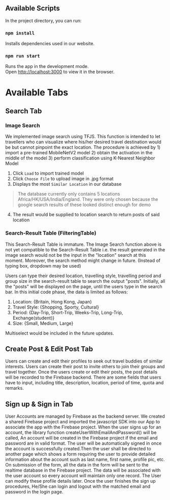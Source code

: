 
## Available Scripts

In the project directory, you can run:

### `npm install`

Installs dependencies used in our website.

### `npm run start`

Runs the app in the development mode.\
Open [http://localhost:3000](http://localhost:3000) to view it in the browser.

# Available Tabs

## Search Tab

### Image Search
We implemented image search using TFJS. This function is intended to let travellers who can visualize where his/her desired travel destination would be but cannot pinpoint the exact location. The procedure is achieved by 1) import a pre-trained MobileNetV2 model 2) obtain the activation in the middle of the model 3) perform classification using K-Nearest Neighbor Model
1. Click `Load` to import trained model
2. Click `Choose File` to upload image in .jpg format
3. Displays the most `Similar Location` in our database 
> The database currently only contains 5 locations Africa/HK/USA/India/England. They were only chosen because the google search results of these looked distinct enough for demo
4. The result would be supplied to location search to return posts of said location 

### Search-Result Table (FilteringTable)
This Search-Result Table is immature. The Image Search function above is not yet compatible to the Search-Result Table i.e. the result generated in the image search would not be the input in the "location" search at this moment. Moreover, the search method might change in future. (Instead of typing box, dropdown may be used)

Users can type their desired location, travelling style, travelling period and group size in the search-result table to search the output "posts". Initially, all the "posts" will be displayed on the page, until the users type in the search bar. In this initial code phase, the data is limited as follows:
1. Location: {Britain, Hong Kong, Japan)
2. Travel Style: {Shopping, Sporty, Cultural}
3. Period: {Day-Trip, Short-Trip, Weeks-Trip, Long-Trip, Exchange(student)}
4. Size: {Small, Medium, Large}

Multiselect would be included in the future updates. 

## Create Post & Edit Post Tab

Users can create and edit their profiles to seek out travel buddies of similar interests. Users can create their post to invite others to join their groups and travel together. Once the users create or edit their posts, the post details will be recorded to the Firebase backend. There are some fields that users have to input, including title, description, location, period of time, quota and remarks.

## Sign up & Sign in Tab

User Accounts are managed by Firebase as the backend server. We created a shared Firebase project and imported the javascript SDK into our App to associate the app with the Firebase project. 
When the user signs up for an account, the library function 
createUserWithEmailAndPassword() 
will be called, An account will be created in the Firebase project if the email and password are in valid format. The user will be automatically signed in once the account is successfully created.Then the user shall be directed to another page which shows a form requiring the user to provide detailed information about the account such as last name, first name, profile pic, etc. On submission of the form, all the data in the form will be sent to the realtime database in the Firebase project. The data will be associated with the user account so every account will maintain only one record. The User can modify these profile details later.
Once the user finishes the sign up procedures, He/She can login and logout with the matched email and password in the login page.
